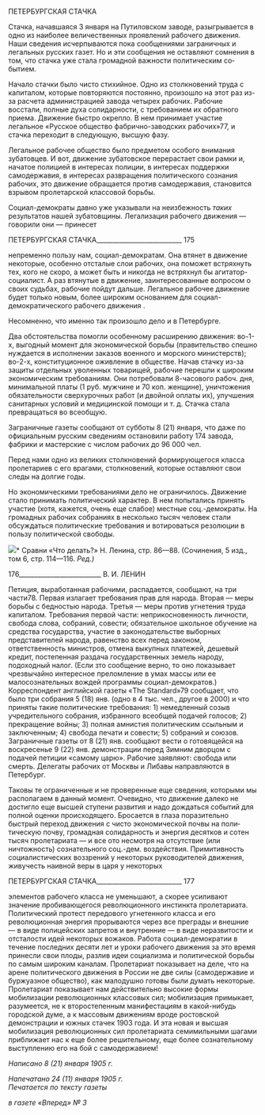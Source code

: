 ПЕТЕРБУРГСКАЯ СТАЧКА

Стачка, начавшаяся 3 января на Путиловском заводе, разыгрывается в одно из наи­более величественных проявлений рабочего движения. Наши сведения исчерпываются пока сообщениями заграничных и легальных русских газет. Но и эти сообщения не ос­тавляют сомнения в том, что стачка уже стала громадной важности политическим со­бытием.

Начало стачки было чисто стихийное. Одно из столкновений труда с капиталом, ко­торые повторяются постоянно, произошло на этот раз из-за расчета администрацией завода четырех рабочих. Рабочие восстали, полные духа солидарности, с требованием их обратного приема. Движение быстро окрепло. В нем принимает участие легальное «Русское общество фабрично-заводских рабочих»77, и стачка переходит в следующую, высшую фазу.

Легальное рабочее общество было предметом особого внимания зубатовцев. И вот, движение зубатовское перерастает свои рамки и, начатое полицией в интересах поли­ции, в интересах поддержки самодержавия, в интересах развращения политического сознания рабочих, это движение обращается против самодержавия, становится взрывом пролетарской классовой борьбы.

Социал-демократы давно уже указывали на неизбежность _таких_ результатов нашей зубатовщины. Легализация рабочего движения — говорили они — принесет

  

ПЕТЕРБУРГСКАЯ СТАЧКА___________________________ 175

непременно пользу нам, социал-демократам. Она втянет в движение некоторые, осо­бенно отсталые слои рабочих, она поможет встряхнуть тех, кого не скоро, а может быть и никогда не встряхнул бы агитатор-социалист. А раз втянутые в движение, заинтере­сованные вопросом о своих судьбах, рабочие пойдут дальше. Легальное рабочее дви­жение будет только новым, более широким основанием для социал-демократического рабочего движения .

Несомненно, что именно так произошло дело и в Петербурге.

Два обстоятельства помогли особенному расширению движения: во-1-х, выгодный момент для экономической борьбы (правительство спешно нуждается в исполнении заказов военного и морского министерств); во-2-х, конституционное оживление в об­ществе. Начав стачку из-за защиты отдельных уволенных товарищей, рабочие перешли к широким экономическим требованиям. Они потребовали 8-часового рабоч. дня, ми­нимальной платы (1 руб. мужчине и 70 коп. женщине), уничтожения обязательности сверхурочных работ (и двойной оплаты их), улучшения санитарных условий и меди­цинской помощи и т. д. Стачка стала превращаться во всеобщую.

Заграничные газеты сообщают от субботы 8 (21) января, что даже по официальным русским сведениям остановили работу 174 завода, фабрики и мастерские с числом ра­бочих до 96 000 чел.

Перед нами одно из великих столкновений формирующегося класса пролетариев с его врагами, столкновений, которые оставляют свои следы на долгие годы.

Но экономическими требованиями дело не ограничилось. Движение стало прини­мать политический характер. В нем попытались принять участие (хотя, кажется, очень еще слабое) местные соц.-демократы. На громадных рабочих собраниях в несколько тысяч человек стали обсуждаться политические требования и вотироваться резолюции в пользу политической свободы.

![](file:///C:/Users/bot32/AppData/Local/Temp/msohtmlclip1/01/clip_image001.png)* Сравни «Что делать?» Н. Ленина, стр. 86—88. (Сочинения, 5 изд., том 6, стр. 114—116. _Ред.)_

  

176__________________________ В. И. ЛЕНИН

Петиция, выработанная рабочими, распадается, сообщают, на три части78. Первая изла­гает требования прав для народа. Вторая — меры борьбы с бедностью народа. Третья — меры против угнетения труда капиталом. Требования первой части: неприкосновен­ность личности, свобода слова, собраний, совести; обязательное школьное обучение на средства государства, участие в законодательстве выборных представителей народа, равенство всех перед законом, ответственность министров, отмена выкупных платежей, дешевый кредит, постепенная раздача государственных земель народу, подоходный на­лог. (Если зто сообщение верно, то оно показывает чрезвычайно интересное преломле­ние в умах массы или ее малосознательных вождей программы социал-демократов.) Корреспондент английской газеты «The Standard»79 сообщает, что было три собрания 5 (18) янв. (одно в 4 тыс. чел., другое в 2000) и что приняты такие политические требова­ния: 1) немедленный созыв учредительного собрания, избранного всеобщей подачей голосов; 2) прекращение войны; 3) полная амнистия политическим ссыльным и заклю­ченным; 4) свобода печати и совести; 5) собраний и союзов. Заграничные газеты от 8 (21) янв. сообщают вести о готовящейся на воскресенье 9 (22) янв. демонстрации перед Зимним дворцом с подачей петиции «самому царю». Рабочие заявляют: свобода или смерть. Делегаты рабочих от Москвы и Либавы направляются в Петербург.

Таковы те ограниченные и не проверенные еще сведения, которыми мы располагаем в данный момент. Очевидно, что движение далеко не достигло еще высшей ступени развития и надо дождаться событий для полной оценки происходящего. Бросается в глаза поразительно быстрый переход движения с чисто экономической почвы на поли­тическую почву, громадная солидарность и энергия десятков и сотен тысяч пролета­риата — и все ото несмотря на отсутствие (или ничтожность) сознательного соц.-дем. воздействия. Примитивность социалистических воззрений у некоторых руководителей движения, живучесть наивной веры в царя у некоторых

  

ПЕТЕРБУРГСКАЯ СТАЧКА___________________________ 177

элементов рабочего класса не уменьшают, а скорее усиливают значение пробивающе­гося революционного инстинкта пролетариата. Политический протест передового угне­тенного класса и его революционная энергия прорываются через все преграды и внеш­ние — в виде полицейских запретов и внутренние — в виде неразвитости и отсталости идей некоторых вожаков. Работа социал-демократии в течение последних десяти лет и уроки рабочего движения за это время принесли свои плоды, разлив идеи социализма и политической борьбы по самым широким каналам. Пролетариат показывает на деле, что на арене политического движения в России не две силы (самодержавие и буржуаз­ное общество), как малодушно готовы были думать некоторые. Пролетариат показыва­ет нам действительно высокие формы мобилизации революционных классовых сил; мобилизация примыкает, разумеется, не к второстепенным манифестациям в какой-нибудь городской думе, а к массовым движениям вроде ростовской демонстрации и южных стачек 1903 года. И эта новая и высшая мобилизация революционных сил про­летариата семимильными шагами приближает нас к еще более решительному, еще бо­лее сознательному выступлению его на бой с самодержавием!

_Написано 8 (21) января 1905 г._

_Напечатано 24 (11) января 1905 г.                                                    Печатается по тексту газеты_

_в газете «Вперед» № 3_